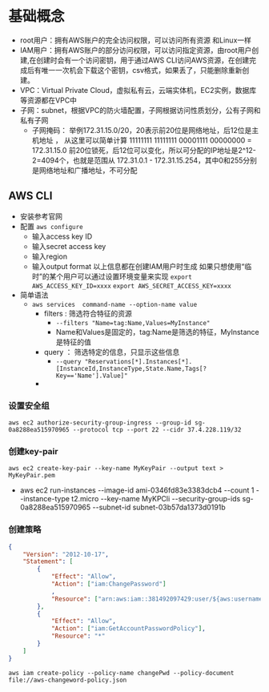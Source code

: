 # 基础概念

- root用户：拥有AWS账户的完全访问权限，可以访问所有资源 和Linux一样
- IAM用户：拥有AWS账户的部分访问权限，可以访问指定资源，由root用户创建,在创建时会有一个访问密钥，用于通过AWS CLI访问AWS资源，在创建完成后有唯一一次机会下载这个密钥，csv格式，如果丢了，只能删除重新创建。
- VPC：Virtual Private Cloud，虚拟私有云，云端实体机，EC2实例，数据库等资源都在VPC中
- 子网：subnet，根据VPC的防火墙配置，子网根据访问性质划分，公有子网和私有子网
  - 子网掩码： 举例172.31.15.0/20，20表示前20位是网络地址，后12位是主机地址 ， 从这里可以简单计算 11111111 11111111 00001111 00000000 = 172.31.15.0 前20位锁死，后12位可以变化，所以可分配的IP地址是2^12-2=4094个，也就是范围从 172.31.0.1 - 172.31.15.254，其中0和255分别是网络地址和广播地址，不可分配 

## AWS CLI
 - 安装参考官网
 - 配置
   `aws configure`
   - 输入access key ID
   - 输入secret access key
   - 输入region
   - 输入output format
   以上信息都在创建IAM用户时生成
   如果只想使用“临时”的某个用户可以通过设置环境变量来实现
    `export AWS_ACCESS_KEY_ID=xxxx`
    `export AWS_SECRET_ACCESS_KEY=xxxx`
  - 简单语法
    - `aws services  command-name --option-name value`
      - filters : 筛选符合特征的资源
        - `--filters "Name=tag:Name,Values=MyInstance"`
        - Name和Values是固定的，tag:Name是筛选的特征，MyInstance是特征的值
      - query ： 筛选特定的信息，只显示这些信息
        - `--query "Reservations[*].Instances[*].[InstanceId,InstanceType,State.Name,Tags[?Key=='Name'].Value]"`
      - 
### 设置安全组
   `aws ec2 authorize-security-group-ingress --group-id sg-0a8288ea515970965 --protocol tcp --port 22 --cidr 37.4.228.119/32`
### 创建key-pair
   `aws ec2 create-key-pair --key-name MyKeyPair --output text > MyKeyPair.pem`
 - aws ec2 run-instances
   --image-id ami-0346fd83e3383dcb4
   --count 1
   --instance-type t2.micro
   --key-name MyKPCli
   --security-group-ids sg-0a8288ea515970965 
   --subnet-id subnet-03b57da1373d0191b

### 创建策略
``` json
{
    "Version": "2012-10-17",
    "Statement": [
        {
            "Effect": "Allow",
            "Action": ["iam:ChangePassword"]
            ,
            "Resource": ["arn:aws:iam::381492097429:user/${aws:username}"]
        },
        {
            "Effect": "Allow",
            "Action": ["iam:GetAccountPasswordPolicy"],
            "Resource": "*"
        }
    ]
}
```
`aws iam create-policy --policy-name changePwd --policy-document file://aws-changeword-policy.json`
  